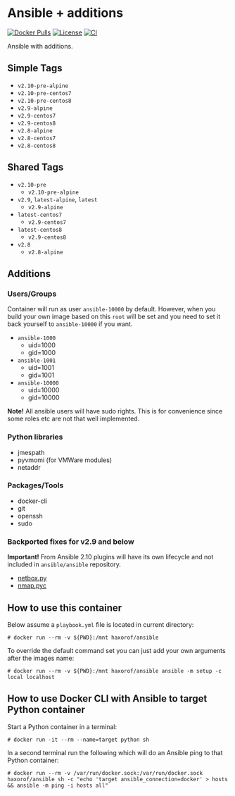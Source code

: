 # Ansible + additions

[![Docker Pulls](https://img.shields.io/docker/pulls/haxorof/ansible)](https://hub.docker.com/r/haxorof/ansible/)
[![License](https://img.shields.io/github/license/haxorof/docker-ansible)](https://hub.docker.com/r/haxorof/ansible/)
[![CI](https://github.com/haxorof/docker-ansible/workflows/CI/badge.svg)](https://github.com/haxorof/docker-ansible/actions?query=workflow%3ACI)

Ansible with additions.

## Simple Tags

- `v2.10-pre-alpine`
- `v2.10-pre-centos7`
- `v2.10-pre-centos8`
- `v2.9-alpine`
- `v2.9-centos7`
- `v2.9-centos8`
- `v2.8-alpine`
- `v2.8-centos7`
- `v2.8-centos8`

## Shared Tags

- `v2.10-pre`
  - `v2.10-pre-alpine`
- `v2.9`, `latest-alpine`, `latest`
  - `v2.9-alpine`
- `latest-centos7`
  - `v2.9-centos7`
- `latest-centos8`
  - `v2.9-centos8`
- `v2.8`
  - `v2.8-alpine`

## Additions

### Users/Groups

Container will run as user `ansible-10000` by default. However, when you build your own image based on this `root` will be set and you need to set it back yourself to `ansible-10000` if you want.

- `ansible-1000`
  - uid=1000
  - gid=1000
- `ansible-1001`
  - uid=1001
  - gid=1001
- `ansible-10000`
  - uid=10000
  - gid=10000

**Note!** All ansible users will have sudo rights. This is for convenience since some roles etc are not that well implemented.

### Python libraries

- jmespath
- pyvmomi (for VMWare modules)
- netaddr

### Packages/Tools

- docker-cli
- git
- openssh
- sudo

### Backported fixes for v2.9 and below

**Important!** From Ansible 2.10 plugins will have its own lifecycle and not included in `ansible/ansible` repository.

- [netbox.py](https://raw.githubusercontent.com/ansible/ansible/faf8fc62cb74f442c2446ac6f5798cecd107feff/lib/ansible/plugins/inventory/netbox.py)
- [nmap.pyc](https://raw.githubusercontent.com/ansible/ansible/68b981ae21f85e96d951aefac6acd1b0d169cefe/lib/ansible/plugins/inventory/nmap.py)

## How to use this container

Below assume a `playbook.yml` file is located in current directory:

```console
# docker run --rm -v ${PWD}:/mnt haxorof/ansible
```

To override the default command set you can just add your own arguments after the images name:

```console
# docker run --rm -v ${PWD}:/mnt haxorof/ansible ansible -m setup -c local localhost
```

## How to use Docker CLI with Ansible to target Python container

Start a Python container in a terminal:

```console
# docker run -it --rm --name=target python sh
```

In a second terminal run the following which will do an Ansible ping to that Python container:

```console
# docker run --rm -v /var/run/docker.sock:/var/run/docker.sock haxorof/ansible sh -c "echo 'target ansible_connection=docker' > hosts && ansible -m ping -i hosts all"
```

